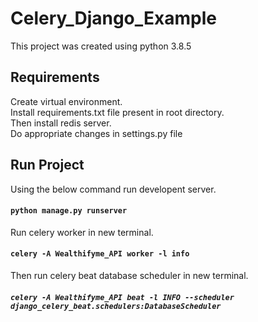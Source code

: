 # Celery_Django_Example

This project was created using python 3.8.5

## Requirements
Create virtual environment.\
Install requirements.txt file present in root directory.\
Then install redis server.\
Do appropriate changes in settings.py file

## Run Project

Using the below command run developent server.

#### `python manage.py runserver`

Run celery worker in new terminal.

#### `celery -A Wealthifyme_API worker -l info`

Then run celery beat database scheduler in new terminal.

##### `celery -A Wealthifyme_API beat -l INFO --scheduler django_celery_beat.schedulers:DatabaseScheduler`
